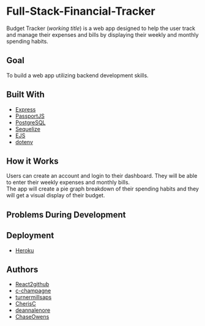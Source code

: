 # Full-Stack-Financial-Tracker

Budget Tracker (*working title*) is a web app designed to help the user track and manage their expenses and bills by displaying their weekly and monthly spending habits.

## Goal
To build a web app utilizing backend development skills.

## Built With
* [Express](https://github.com/expressjs/express)
* [PassportJS](https://github.com/jaredhanson/passport)
* [PostgreSQL](https://www.postgresql.org/)
* [Sequelize](https://github.com/sequelize/sequelize)
* [EJS](https://github.com/mde/ejs)
* [dotenv](https://github.com/motdotla/dotenv)

## How it Works

Users can create an account and login to their dashboard. They will be able to enter their weekly expenses and monthly bills. <br>
The app will create a pie graph breakdown of their spending habits and they will get a visual display of their budget. 

## Problems During Development


## Deployment
* [Heroku](https://www.heroku.com/)


## Authors
 * [React2github](https://github.com/React2github)
 * [c-champagne](https://github.com/c-champagne)
 * [turnermillsaps](https://github.com/turnermillsaps)
 * [CherisC](https://github.com/CherisC)
 * [deannalenore](https://github.com/deannalenore)
 * [ChaseOwens](https://github.com/ChaseOwens)

